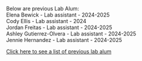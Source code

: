Below are previous Lab Alum:      
Elena Bewick - Lab assistant - 2024-2025          
Cody Ellis - Lab assistant - 2024          
Jordan Freitas - Lab assistant - 2024-2025          
Ashley Gutierrez-Olvera - Lab assistant - 2024-2025          
Jennie Hernandez - Lab assistant - 2024-2025          

[Click here to see a list of previous lab alum](https://justinluong.com/menu/archivedbios.html)
